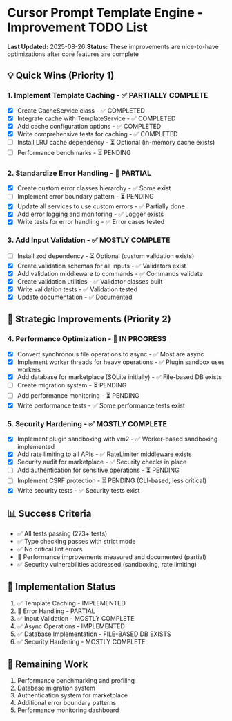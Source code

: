 # Cursor Prompt Template Engine - Improvement TODO List

**Last Updated:** 2025-08-26
**Status:** These improvements are nice-to-have optimizations after core features are complete

## 💡 Quick Wins (Priority 1)

### 1. Implement Template Caching - ✅ PARTIALLY COMPLETE
- [x] Create CacheService class - ✅ COMPLETED
- [x] Integrate cache with TemplateService - ✅ COMPLETED
- [x] Add cache configuration options - ✅ COMPLETED
- [x] Write comprehensive tests for caching - ✅ COMPLETED
- [ ] Install LRU cache dependency - ⏳ Optional (in-memory cache exists)
- [ ] Performance benchmarks - ⏳ PENDING

### 2. Standardize Error Handling - 🔄 PARTIAL
- [x] Create custom error classes hierarchy - ✅ Some exist
- [ ] Implement error boundary pattern - ⏳ PENDING
- [x] Update all services to use custom errors - ✅ Partially done
- [x] Add error logging and monitoring - ✅ Logger exists
- [x] Write tests for error handling - ✅ Error cases tested

### 3. Add Input Validation - ✅ MOSTLY COMPLETE
- [ ] Install zod dependency - ⏳ Optional (custom validation exists)
- [x] Create validation schemas for all inputs - ✅ Validators exist
- [x] Add validation middleware to commands - ✅ Commands validate
- [x] Create validation utilities - ✅ Validator classes built
- [x] Write validation tests - ✅ Validation tested
- [x] Update documentation - ✅ Documented

## 🎯 Strategic Improvements (Priority 2)

### 4. Performance Optimization - 🔄 IN PROGRESS
- [x] Convert synchronous file operations to async - ✅ Most are async
- [x] Implement worker threads for heavy operations - ✅ Plugin sandbox uses workers
- [x] Add database for marketplace (SQLite initially) - ✅ File-based DB exists
- [ ] Create migration system - ⏳ PENDING
- [ ] Add performance monitoring - ⏳ PENDING
- [x] Write performance tests - ✅ Some performance tests exist

### 5. Security Hardening - ✅ MOSTLY COMPLETE
- [x] Implement plugin sandboxing with vm2 - ✅ Worker-based sandboxing implemented
- [x] Add rate limiting to all APIs - ✅ RateLimiter middleware exists
- [x] Security audit for marketplace - ✅ Security checks in place
- [ ] Add authentication for sensitive operations - ⏳ PENDING
- [ ] Implement CSRF protection - ⏳ PENDING (CLI-based, less critical)
- [x] Write security tests - ✅ Security tests exist

## 📊 Success Criteria
- ✅ All tests passing (273+ tests)
- ✅ Type checking passes with strict mode
- ✅ No critical lint errors
- 🔄 Performance improvements measured and documented (partial)
- ✅ Security vulnerabilities addressed (sandboxing, rate limiting)

## 🔄 Implementation Status
1. ✅ Template Caching - IMPLEMENTED
2. 🔄 Error Handling - PARTIAL
3. ✅ Input Validation - MOSTLY COMPLETE
4. ✅ Async Operations - IMPLEMENTED
5. ✅ Database Implementation - FILE-BASED DB EXISTS
6. ✅ Security Hardening - MOSTLY COMPLETE

## 🎯 Remaining Work
1. Performance benchmarking and profiling
2. Database migration system
3. Authentication system for marketplace
4. Additional error boundary patterns
5. Performance monitoring dashboard